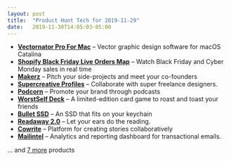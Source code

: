 ```yaml
---
layout: post
title:  "Product Hunt Tech for 2019-11-29"
date:   2019-11-30T14:05:03-05:00
---
```


* **[Vectornator Pro For Mac](https://www.producthunt.com/posts/vectornator-pro-for-mac-3?utm_campaign=producthunt-api&utm_medium=api&utm_source=Application%3A+Daily+Digest+RSS+%28ID%3A+3202%29)** – Vector graphic design software for macOS Catalina
* **[Shopify Black Friday Live Orders Map](https://www.producthunt.com/posts/shopify-black-friday-live-orders-map?utm_campaign=producthunt-api&utm_medium=api&utm_source=Application%3A+Daily+Digest+RSS+%28ID%3A+3202%29)** – Watch Black Friday and Cyber Monday sales in real time
* **[Makerz](https://www.producthunt.com/posts/makerz?utm_campaign=producthunt-api&utm_medium=api&utm_source=Application%3A+Daily+Digest+RSS+%28ID%3A+3202%29)** – Pitch your side-projects and meet your co-founders
* **[Supercreative Profiles](https://www.producthunt.com/posts/supercreative-profiles?utm_campaign=producthunt-api&utm_medium=api&utm_source=Application%3A+Daily+Digest+RSS+%28ID%3A+3202%29)** – Collaborate with super freelance designers.
* **[Podcorn](https://www.producthunt.com/posts/podcorn?utm_campaign=producthunt-api&utm_medium=api&utm_source=Application%3A+Daily+Digest+RSS+%28ID%3A+3202%29)** – Promote your brand through podcasts
* **[WorstSelf Deck](https://www.producthunt.com/posts/worstself-deck?utm_campaign=producthunt-api&utm_medium=api&utm_source=Application%3A+Daily+Digest+RSS+%28ID%3A+3202%29)** – A limited-edition card game to roast and toast your friends
* **[Bullet SSD](https://www.producthunt.com/posts/bullet-ssd?utm_campaign=producthunt-api&utm_medium=api&utm_source=Application%3A+Daily+Digest+RSS+%28ID%3A+3202%29)** – An SSD that fits on your keychain
* **[Readaway 2.0](https://www.producthunt.com/posts/readaway-2-0?utm_campaign=producthunt-api&utm_medium=api&utm_source=Application%3A+Daily+Digest+RSS+%28ID%3A+3202%29)** – Let your ears do the reading.
* **[Cowrite](https://www.producthunt.com/posts/cowrite?utm_campaign=producthunt-api&utm_medium=api&utm_source=Application%3A+Daily+Digest+RSS+%28ID%3A+3202%29)** – Platform for creating stories collaboratively
* **[Mailintel](https://www.producthunt.com/posts/mailintel?utm_campaign=producthunt-api&utm_medium=api&utm_source=Application%3A+Daily+Digest+RSS+%28ID%3A+3202%29)** – Analytics and reporting dashboard for transactional emails.

… and [7 more](https://www.producthunt.com/tech) products
